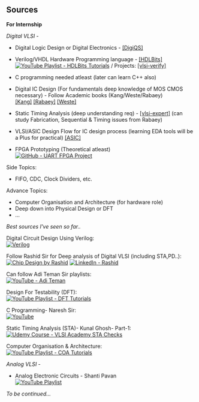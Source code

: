 ## Sources

**For Internship**

*Digital VLSI* -
  - Digital Logic Design or Digital Electronics - [[DigiQS]](https://drive.google.com/file/d/1IqeqVZ6Pi_VvAmrh_Ahko7cr1KdDcKjd/view?usp=drive_link)
  - Verilog/VHDL Hardware Programming language - [[HDLBits]](https://hdlbits.01xz.net/wiki/Main_Page)  
      [![YouTube Playlist - HDLBits Tutorials](https://img.shields.io/badge/HDLBits_Verilog-red?logo=youtube&logoColor=white)](https://youtube.com/playlist?list=PL0E9jhuDlj9qxAfV9hFKNQeHLWimarJJm&si=ZcKCIL9qLo8nmzWr) / Projects: [[vlsi-verify]](https://vlsiverify.com/verilog/verilog-project-ideas/)
  - C programming needed atleast (later can learn C++ also)
  - Digital IC Design (For fundamentals deep knowledge of MOS CMOS necessary) - Follow Academic books (Kang/Weste/Rabaey)  
       [[Kang]](https://drive.google.com/file/d/18hHS5XAz_8ffukZNst08eIkMnqC0Szrf/view?usp=drive_link) [[Rabaey]](https://drive.google.com/file/d/1DsQWvBpPVyWdX7EN6LFqaSuSwPQkDY2d/view?usp=drive_link) [[Weste]](https://drive.google.com/file/d/18ZdmCVmQRSxooyvv42MQu55ebOqNHxTR/view?usp=drive_link)

  - Static Timing Analysis (deep understanding req) - [[vlsi-expert]](https://www.vlsi-expert.com/p/static-timing-analysis.html) (can study Fabrication, Sequential & Timing issues from Rabaey)
    
  - VLSI/ASIC Design Flow for IC design process (learning EDA tools will be a Plus for practical) [[ASIC]](https://drive.google.com/file/d/1e5L3eXwj-cp1bzfSYBPoY8UOFo6_K19x/view?usp=drive_link)
    
  - FPGA Prototyping (Theoretical atleast)  
      [![GitHub - UART FPGA Project](https://img.shields.io/badge/FPGA-black?logo=github&logoColor=white)](https://github.com/tusharc01/UART/tree/main/FPGA)

Side Topics:
  - FIFO, CDC, Clock Dividers, etc.
    
Advance Topics:
  - Computer Organisation and Architecture (for hardware role)
  - Deep down into Physical Design or DFT
  - ...  

*Best sources I've seen so far..*

Digital Circuit Design Using Verilog:  
  [![Verilog](https://img.shields.io/badge/YouTube-Playlist-red?logo=youtube&logoColor=white)](https://youtube.com/playlist?list=PL-iIOnHwN7NXw01eBDR7wI8KzGK4mu8Sr&si=tVb234C6fQPAqJ5b)

Follow Rashid Sir for Deep analysis of Digital VLSI (including STA,PD..):  
  [![Chip Design by Rashid](https://img.shields.io/badge/YouTube-ChipDesignRashid-red?logo=youtube&logoColor=white)](http://www.youtube.com/@ChipDesignRashid)
  [![LinkedIn - Rashid](https://img.shields.io/badge/LinkedIn-Rashid-blue?logo=linkedin&logoColor=white)](https://www.linkedin.com/in/rashidco/)

Can follow Adi Teman Sir playlists:  
  [![YouTube - Adi Teman](https://img.shields.io/badge/YouTube-AdiTeman-red?logo=youtube&logoColor=white)](http://www.youtube.com/@AdiTeman)

Design For Testability (DFT):  
  [![YouTube Playlist - DFT Tutorials](https://img.shields.io/badge/YouTube-Playlist-red?logo=youtube&logoColor=white)](https://youtube.com/playlist?list=PLyWAP9QBe16qiSMkBcAnUMxFagLIJzmv1&si=tDqoRlUNTre6hLUV)

C Programming- Naresh Sir:   
  [![YouTube](https://img.shields.io/badge/YouTube-Playlist-red?logo=youtube&logoColor=white)](https://youtube.com/playlist?list=PLVlQHNRLflP8IGz6OXwlV_lgHgc72aXlh&si=R9aXVMgbULdH80yS)

Static Timing Analysis (STA)- Kunal Ghosh- Part-1:  
  [![Udemy Course - VLSI Academy STA Checks](https://img.shields.io/badge/Udemy-VSD_STA-purple?logo=udemy&logoColor=white)](https://www.udemy.com/course/vlsi-academy-sta-checks/?srsltid=AfmBOormcNKq9iUjZl9nKjcvtOyTwZE9KGdT9o0TjdXGlUr-1ofN-sb-&couponCode=DIWALI30)

Computer Organisation & Architecture:  
  [![YouTube Playlist - COA Tutorials](https://img.shields.io/badge/YouTube-Playlist-red?logo=youtube&logoColor=white)](https://youtube.com/playlist?list=PL5Q2soXY2Zi9Eo29LMgKVcaydS7V1zZW3&si=-X0IrYoH5knom5Wd)

*Analog VLSI* -
  - Analog Electronic Circuits - Shanti Pavan  
[![YouTube Playlist](https://img.shields.io/badge/Youtube-ShantiPavan-red?logo=youtube&logoColor=white)](https://youtube.com/playlist?list=PLyqSpQzTE6M9YEdrct_JIT8WWmGMEXcPA&si=jd8TDuyk6PE9GZE7)

    
*To be continued...*
